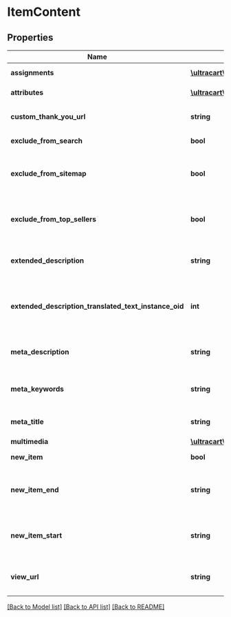 # ItemContent

## Properties
Name | Type | Description | Notes
------------ | ------------- | ------------- | -------------
**assignments** | [**\ultracart\v2\models\ItemContentAssignment[]**](ItemContentAssignment.md) | StoreFront assignments | [optional] 
**attributes** | [**\ultracart\v2\models\ItemContentAttribute[]**](ItemContentAttribute.md) | StoreFront attributes | [optional] 
**custom_thank_you_url** | **string** | Custom Thank You URL | [optional] 
**exclude_from_search** | **bool** | Exclude from search | [optional] 
**exclude_from_sitemap** | **bool** | Exclude from the sitemap for the StoreFront | [optional] 
**exclude_from_top_sellers** | **bool** | Exclude from the top sellers list in the StoreFront | [optional] 
**extended_description** | **string** | Extended description (max 10000 characters) | [optional] 
**extended_description_translated_text_instance_oid** | **int** | Extended description text translation instance identifier | [optional] 
**meta_description** | **string** | SEO meta description used by Storefronts | [optional] 
**meta_keywords** | **string** | SEO meta keywords used by Storefronts | [optional] 
**meta_title** | **string** | SEO meta title used by Storefronts | [optional] 
**multimedia** | [**\ultracart\v2\models\ItemContentMultimedia[]**](ItemContentMultimedia.md) | Multimedia | [optional] 
**new_item** | **bool** | True if the item is new | [optional] 
**new_item_end** | **string** | The date the item should no longer be considered new | [optional] 
**new_item_start** | **string** | The date the item should start being considered new | [optional] 
**view_url** | **string** | Legacy view URL (not used by StoreFronts) | [optional] 

[[Back to Model list]](../README.md#documentation-for-models) [[Back to API list]](../README.md#documentation-for-api-endpoints) [[Back to README]](../README.md)


